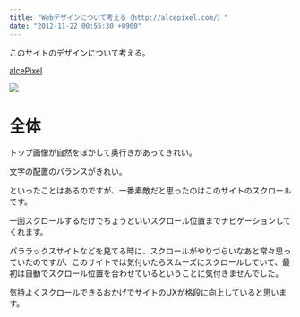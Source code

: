 ```yaml
---
title: "Webデザインについて考える（http://alcepixel.com/）"
date: "2012-11-22 00:55:30 +0900"
---
```


このサイトのデザインについて考える。

[alcePixel](http://alcepixel.com/)

![](/images/2012/11/22/webdesign-alicepixel-1.png)

# 全体

トップ画像が自然をぼかして奥行きがあってきれい。

文字の配置のバランスがきれい。

といったことはあるのですが、一番素敵だと思ったのはこのサイトのスクロールです。

一回スクロールするだけでちょうどいいスクロール位置までナビゲーションしてくれます。

パララックスサイトなどを見てる時に、スクロールがやりづらいなあと常々思っていたのですが、このサイトでは気付いたらスムーズにスクロールしていて、最初は自動でスクロール位置を合わせているということに気付きませんでした。

気持よくスクロールできるおかげでサイトのUXが格段に向上していると思います。
